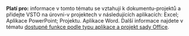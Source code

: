   **Platí pro:** informace v tomto tématu se vztahují k dokumentu\-projektů a přidejte VSTO na úrovni\-v projektech v následujících aplikacích: Excel; Aplikace PowerPoint; Projektu. Aplikace Word. Další informace najdete v tématu [dostupné funkce podle typu aplikace a projekt sady Office](../../vsto/features-available-by-office-application-and-project-type.md).

  